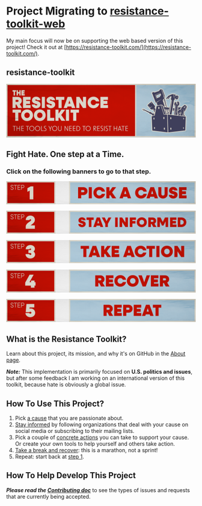 # Project Migrating to [resistance-toolkit-web](https://github.com/mattWillis/resistance-toolkit-web)

My main focus will now be on supporting the web based version of this project! Check it out at [https://resistance-toolkit.com/](https://resistance-toolkit.com/). 

## resistance-toolkit

![Logo for The Resistance Toolkit stylized as graffiti on a brick wall. Subtitle reads "The tools you need to resist hate."](assets/Poster.png)


## Fight Hate. One step at a Time.

### Click on the following banners to go to that step.

[<img src="assets/Step1-Link.png" alt="Click here to pick a cause" />](steps/step1/README.md)

[<img src="assets/Step2-Link.png" alt="Click here to stay informed" />](steps/step2/README.md)

[<img src="assets/Step3-Link.png" alt="Click here to take an action" />](steps/step3/README.md)

[<img src="assets/Step4-Link.png" alt="Click here to recover" />](steps/step4/README.md)

[<img src="assets/Step5-Link.png" alt="Click here to repeat" />](steps/step5/README.md)

## What is the Resistance Toolkit?
Learn about this project, its mission, and why it's on GitHub in the [About page](about.md).

**_Note:_** This implementation is primarily focused on **U.S. politics and issues**, but after some feedback I am working on an international version of this toolkit, because hate is obviously a global issue.

## How To Use This Project?

1. Pick [a cause](steps/step1/README.md) that you are passionate about.
2. [Stay informed](steps/step2/README.md) by following organizations that deal with your cause on social media or subscribing to their mailing lists.
3. Pick a couple of [concrete actions](steps/step3/README.md) you can take to support your cause. Or create your own tools to help yourself and others take action. 
4. [Take a break and recover](steps/step4/): this is a marathon, not a sprint! 
5. Repeat: start back at [step 1](steps/step1/README.md).   

## How To Help Develop This Project
**_Please read the [Contributing doc](./CONTRIBUTING.md)_** to see the types of issues and requests that are currently being accepted.
